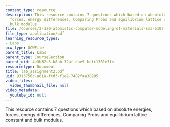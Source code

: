```yaml
---
content_type: resource
description: This resource contains 7 questions which based on absolute energies,
  forces, energy differences, Comparing Probs and equilibrium lattice constant and
  bulk modulus.
file: /courses/3-320-atomistic-computer-modeling-of-materials-sma-5107-spring-2005/9313756ca81afcd3f1e27482faa38285_lab_assignment2.pdf
file_type: application/pdf
learning_resource_types:
- Labs
ocw_type: OCWFile
parent_title: Labs
parent_type: CourseSection
parent_uid: 4e3b32c3-b8ab-32af-dae9-bdfc1301e7fe
resourcetype: Document
title: lab_assignment2.pdf
uid: 9313756c-a81a-fcd3-f1e2-7482faa38285
video_files:
  video_thumbnail_file: null
video_metadata:
  youtube_id: null
---
```

This resource contains 7 questions which based on absolute energies, forces, energy differences, Comparing Probs and equilibrium lattice constant and bulk modulus.